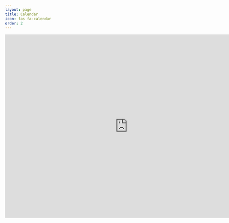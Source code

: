 ```yaml
---
layout: page
title: Calendar
icon: fas fa-calendar
order: 2
---
```

<iframe src="https://calendar.google.com/calendar/embed?src=c_e20b7710c6d725dde149d9a94daba28d2b0709031b4c9a97526ae403c9434760%40group.calendar.google.com&ctz=Pacific%2FAuckland" style="border: 0" width="800" height="600" frameborder="0" scrolling="no"></iframe>

